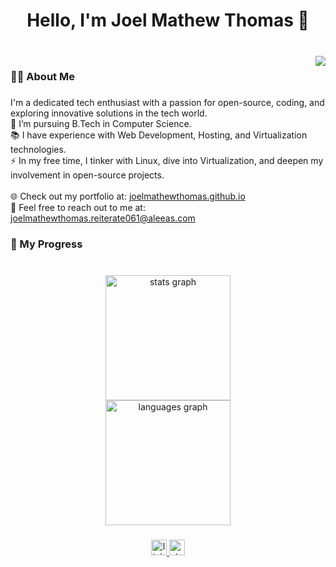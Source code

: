 <h1 align="center">Hello, I'm Joel Mathew Thomas 👋</h1>

###

<br clear="both">

<img align="right" src="https://visitor-badge.laobi.icu/badge?page_id=joelmathewthomas.joelmathewthomas&"  />

###

<h3 align="left">👩‍💻  About Me</h3>

###

<p align="left">I'm a dedicated tech enthusiast with a passion for open-source, coding, and exploring innovative solutions in the tech world.<br>🔭 I’m pursuing B.Tech in Computer Science.<br>📚 I have experience with Web Development, Hosting, and Virtualization technologies.<br>⚡ In my free time, I tinker with Linux, dive into Virtualization, and deepen my involvement in open-source projects.<br><br>🌐 Check out my portfolio at: <a href="https://joelmathewthomas.github.io" target="_blank">joelmathewthomas.github.io</a><br>📧 Feel free to reach out to me at: <a href="mailto:joelmathewthomas.reiterate061@aleeas.com">joelmathewthomas.reiterate061@aleeas.com</a></p>


###
</div>

###

<h3 align="left">🚀 My Progress</h3>

###

<br clear="both">

<div align="center">
  <img src="https://github-readme-stats.vercel.app/api?username=joelmathewthomas&hide_title=false&hide_rank=false&show_icons=true&include_all_commits=true&count_private=true&disable_animations=false&theme=github_dark&locale=en&hide_border=true&order=1" height="200" alt="stats graph" /> <br>
  <img src="https://github-readme-stats.vercel.app/api/top-langs?username=joelmathewthomas&locale=en&hide_title=false&layout=compact&card_width=320&langs_count=10&theme=github_dark&hide_border=true&order=2" height="200" alt="languages graph"  />
</div>

###

<div align="center">
  <a href="https://www.linkedin.com/in/joelmathewthomas/" target="_blank">
    <img src="https://img.shields.io/static/v1?message=LinkedIn&logo=linkedin&label=&color=0077B5&logoColor=white&labelColor=&style=for-the-badge" height="25" alt="linkedin logo"  />
  </a>
  <a href="https://stackoverflow.com/users/19985031/joel-mathew-thomas" target="_blank">
    <img src="https://img.shields.io/static/v1?message=Stackoverflow&logo=stackoverflow&label=&color=FE7A16&logoColor=white&labelColor=&style=for-the-badge" height="25" alt="stackoverflow logo"  />
  </a>
</div>

###

